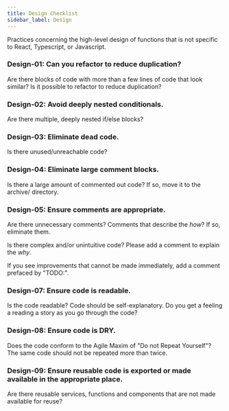 ```yaml
---
title: Design Checklist
sidebar_label: Design
---
```


Practices concerning the high-level design of functions that is not specific to React, Typescript, or Javascript.

### Design-01: Can you refactor to reduce duplication?

Are there blocks of code with more than a few lines of code that look similar? Is it possible to refactor to reduce duplication?

### Design-02: Avoid deeply nested conditionals.

Are there multiple, deeply nested if/else blocks?

### Design-03: Eliminate dead code.

Is there unused/unreachable code?

### Design-04: Eliminate large comment blocks.

Is there a large amount of commented out code? If so, move it to the archive/ directory.

### Design-05: Ensure comments are appropriate.

Are there unnecessary comments? Comments that describe the _how_? If so, eliminate them.

Is there complex and/or unintuitive code? Please add a comment to explain the _why_.

If you see improvements that cannot be made immediately, add a comment prefaced by "TODO:".

### Design-07: Ensure code is readable.

Is the code readable? Code should be self-explanatory. Do you get a feeling a reading a story as you go through the code?

### Design-08: Ensure code is DRY.

Does the code conform to the Agile Maxim of "Do not Repeat Yourself"? The same code should not be repeated more than twice.

### Design-09: Ensure reusable code is exported or made available in the appropriate place.

Are there reusable services, functions and components that are not made available for reuse?

